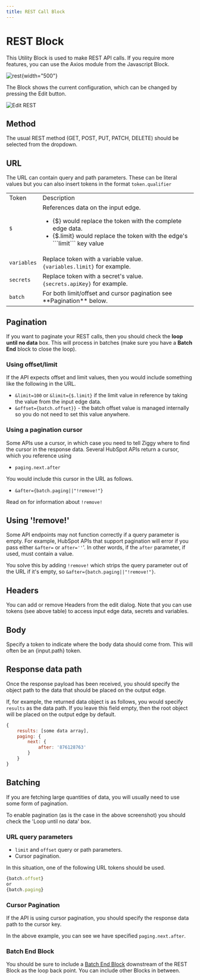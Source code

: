 ```yaml
---
title: REST Call Block
---
```


# REST Block
This Utility Block is used to make REST API calls. If you require more features, you can use the Axios module from the Javascript Block.

![rest](rest-block.png){width="500"}

The Block shows the current configuration, which can be changed by pressing the Edit button.

![Edit REST](rest-block-edit.png)

## Method
The usual REST method (GET, POST, PUT, PATCH, DELETE) should be selected from the dropdown.

## URL
The URL can contain query and path parameters. These can be literal values but you can also insert tokens in the format ```token.qualifier```

<table>
    <tr>
        <td>Token</td>
        <td>Description</td>
    </tr>
    <tr>
        <td><code>$</code></td>
        <td> References data on the input edge.
            <ul>
            <li>{$} would replace the token with the complete edge data.</li>
            <li>{$.limit} would replace the token with the edge's ```limit``` key value</li>
        </ul></td>
    </tr>
    <tr> 
        <td><code>variables</code></td>
        <td>Replace token with a variable value.<br/><code>{variables.limit}</code> for example.</td>
    </tr>
    <tr> 
        <td><code>secrets</code></td>
        <td>Replace token with a secret's value.<br/><code>{secrets.apiKey}</code> for example.</td>
    </tr>
    <tr>
        <td><code>batch</code></td>
        <td>For both limit/offset and cursor pagination see **Pagination** below.
        </td>
    </tr>
</table>

## Pagination
If you want to paginate your REST calls, then you should check the **loop until no data** box. This will process in batches (make sure you have a **Batch End** block to close the loop).

### Using offset/limit
If the API expects offset and limit values, then you would include something like the following in the URL.

- ```&limit=100``` or ```&limit={$.limit}``` if the limit value in reference by taking the value from the input edge data.
- ```&offset={batch.offset}}``` - the batch offset value is managed internally so you do not need to set this value anywhere.

### Using a pagination cursor
Some APIs use a cursor, in which case you need to tell Ziggy where to find the cursor in the response data. Several HubSpot APIs return a cursor, which you reference using

- ```paging.next.after```

You would include this cursor in the URL as follows.

- ```&after={batch.paging||"!remove!"}```

Read on for information about ```!remove!```

## Using '!remove!'
Some API endpoints may not function correctly if a query parameter is empty. For example, HubSpot APIs that support pagination will error if you pass either ```&after=``` or ```after=''```'. In other words, if the ```after``` parameter, if used, must contain a value.

You solve this by adding ```!remove!``` which strips the query parameter out of the URL if it's empty, so ```&after={batch.paging||"!remove!"}```.

## Headers
You can add or remove Headers from the edit dialog. Note that you can use tokens (see above table) to access input edge data, secrets and variables.

## Body
Specify a token to indicate where the body data should come from. This will often be an {input.path} token.

## Response data path
Once the response payload has been received, you should specify the object path to the data that should be placed on the output edge.

If, for example, the returned data object is as follows, you would specify ```results``` as the data path. If you leave this field empty, then the root object will be placed on the output edge by default.

```JavaScript
{
    results: [some data array],
    paging: {
        next: {
            after: '876128763'
        }
    }
}
```

## Batching
If you are fetching large quantities of data, you will usually need to use some form of pagination.

To enable pagination (as is the case in the above screenshot) you should check the 'Loop until no data' box.

### URL query parameters

- ```limit``` and ```offset``` query or path parameters.
- Cursor pagination.

In this situation, one of the following URL tokens should be used.

```JavaScript
{batch.offset}
or
{batch.paging}
```

### Cursor Pagination
If the API is using cursor pagination, you should specify the response data path to the cursor key. 

In the above example, you can see we have specified ```paging.next.after```.

### Batch End Block
You should be sure to include a [Batch End Block](Batch-End.md) downstream of the REST Block as the loop back point. You can include other Blocks in between.

